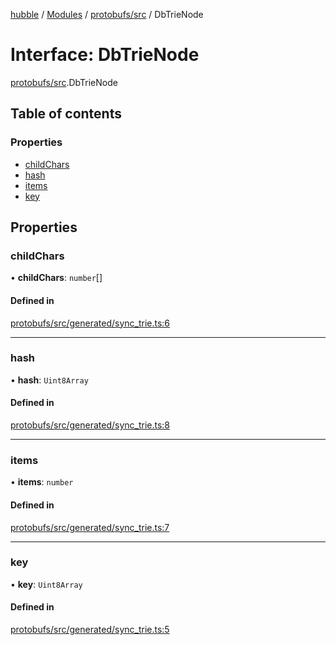 [hubble](../README.md) / [Modules](../modules.md) / [protobufs/src](../modules/protobufs_src.md) / DbTrieNode

# Interface: DbTrieNode

[protobufs/src](../modules/protobufs_src.md).DbTrieNode

## Table of contents

### Properties

- [childChars](protobufs_src.DbTrieNode.md#childchars)
- [hash](protobufs_src.DbTrieNode.md#hash)
- [items](protobufs_src.DbTrieNode.md#items)
- [key](protobufs_src.DbTrieNode.md#key)

## Properties

### childChars

• **childChars**: `number`[]

#### Defined in

[protobufs/src/generated/sync_trie.ts:6](https://github.com/vinliao/hubble/blob/b933e0c/packages/protobufs/src/generated/sync_trie.ts#L6)

___

### hash

• **hash**: `Uint8Array`

#### Defined in

[protobufs/src/generated/sync_trie.ts:8](https://github.com/vinliao/hubble/blob/b933e0c/packages/protobufs/src/generated/sync_trie.ts#L8)

___

### items

• **items**: `number`

#### Defined in

[protobufs/src/generated/sync_trie.ts:7](https://github.com/vinliao/hubble/blob/b933e0c/packages/protobufs/src/generated/sync_trie.ts#L7)

___

### key

• **key**: `Uint8Array`

#### Defined in

[protobufs/src/generated/sync_trie.ts:5](https://github.com/vinliao/hubble/blob/b933e0c/packages/protobufs/src/generated/sync_trie.ts#L5)
